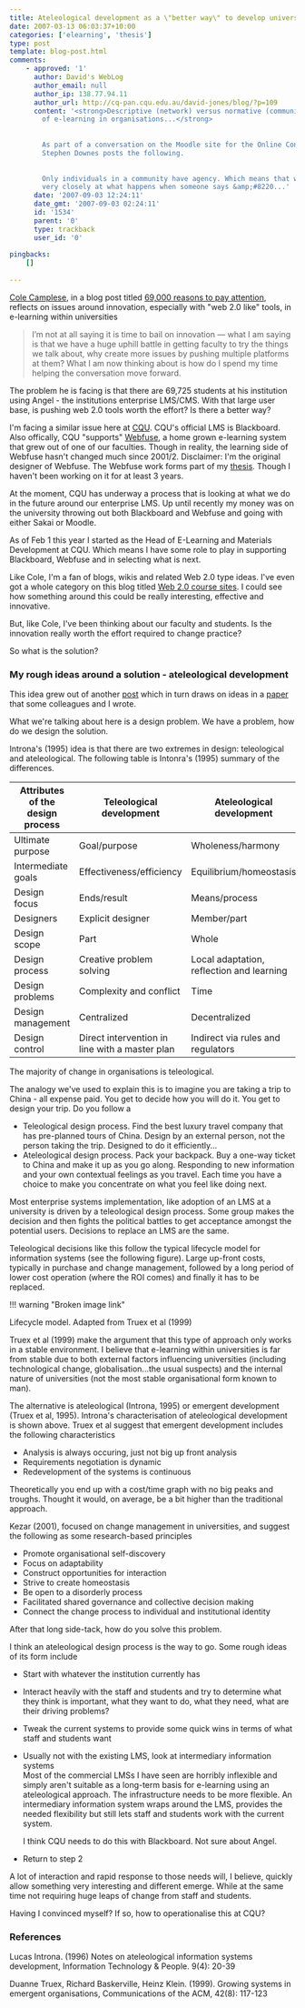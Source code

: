```yaml
---
title: Ateleological development as a \"better way\" to develop university e-learning systems
date: 2007-03-13 06:03:37+10:00
categories: ['elearning', 'thesis']
type: post
template: blog-post.html
comments:
    - approved: '1'
      author: David's WebLog
      author_email: null
      author_ip: 138.77.94.11
      author_url: http://cq-pan.cqu.edu.au/david-jones/blog/?p=109
      content: '<strong>Descriptive (network) versus normative (community) based development
        of e-learning in organisations...</strong>
    
    
        As part of a conversation on the Moodle site for the Online Connectivism Conference
        Stephen Downes posts the following.
    
    
        Only individuals in a community have agency. Which means that we need to look
        very closely at what happens when someone says &amp;#8220...'
      date: '2007-09-03 12:24:11'
      date_gmt: '2007-09-03 02:24:11'
      id: '1534'
      parent: '0'
      type: trackback
      user_id: '0'
    
pingbacks:
    []
    
---
```

[Cole Camplese](http://camplesegroup.com/blog/?page_id=68), in a blog post titled [69,000 reasons to pay attention](http://camplesegroup.com/blog/?p=623), reflects on issues around innovation, especially with "web 2.0 like" tools, in e-learning within universities

> I’m not at all saying it is time to bail on innovation — what I am saying is that we have a huge uphill battle in getting faculty to try the things we talk about, why create more issues by pushing multiple platforms at them? What I am now thinking about is how do I spend my time helping the conversation move forward.

The problem he is facing is that there are 69,725 students at his institution using Angel - the institutions enterprise LMS/CMS. With that large user base, is pushing web 2.0 tools worth the effort? Is there a better way?

I'm facing a similar issue here at [CQU](http://www.cqu.edu.au/). CQU's official LMS is Blackboard. Also offically, CQU "supports" [Webfuse](http://webfuse.cqu.edu.au/), a home grown e-learning system that grew out of one of our faculties. Though in reality, the learning side of Webfuse hasn't changed much since 2001/2. Disclaimer: I'm the original designer of Webfuse. The Webfuse work forms part of my [thesis](http://cq-pan.cqu.edu.au/david-jones/Projects/Masters/). Though I haven't been working on it for at least 3 years.

At the moment, CQU has underway a process that is looking at what we do in the future around our enterprise LMS. Up until recently my money was on the university throwing out both Blackboard and Webfuse and going with either Sakai or Moodle.

As of Feb 1 this year I started as the Head of E-Learning and Materials Development at CQU. Which means I have some role to play in supporting Blackboard, Webfuse and in selecting what is next.

Like Cole, I'm a fan of blogs, wikis and related Web 2.0 type ideas. I've even got a whole category on this blog titled [Web 2.0 course sites](http://cq-pan.cqu.edu.au/david-jones/blog/?cat=9). I could see how something around this could be really interesting, effective and innovative.

But, like Cole, I've been thinking about our faculty and students. Is the innovation really worth the effort required to change practice?

So what is the solution?

### My rough ideas around a solution - ateleological development

This idea grew out of another [post](http://cq-pan.cqu.edu.au/david-jones/blog/?p=99) which in turn draws on ideas in a [paper](http://cq-pan.cqu.edu.au/david-jones/Publications/Papers_and_Books/Brake/) that some colleagues and I wrote.

What we're talking about here is a design problem. We have a problem, how do we design the solution.

Introna's (1995) idea is that there are two extremes in design: teleological and ateleological. The following table is Intonra's (1995) summary of the differences.

| Attributes of the design process | Teleological development | Ateleological development |
| --- | --- | --- |
| Ultimate purpose | Goal/purpose | Wholeness/harmony |
| Intermediate goals | Effectiveness/efficiency | Equilibrium/homeostasis |
| Design focus | Ends/result | Means/process |
| Designers | Explicit designer | Member/part |
| Design scope | Part | Whole |
| Design process | Creative problem solving | Local adaptation, reflection and learning |
| Design problems | Complexity and conflict | Time |
| Design management | Centralized | Decentralized |
| Design control | Direct intervention in line with a master plan | Indirect via rules and regulators |

The majority of change in organisations is teleological.

The analogy we've used to explain this is to imagine you are taking a trip to China - all expense paid. You get to decide how you will do it. You get to design your trip. Do you follow a

- Teleological design process. Find the best luxury travel company that has pre-planned tours of China. Design by an external person, not the person taking the trip. Designed to do it efficiently...
- Ateleological design process. Pack your backpack. Buy a one-way ticket to China and make it up as you go along. Responding to new information and your own contextual feelings as you travel. Each time you have a choice to make you concentrate on what you feel like doing next.

Most enterprise systems implementation, like adoption of an LMS at a university is driven by a teleological design process. Some group makes the decision and then fights the political battles to get acceptance amongst the potential users. Decisions to replace an LMS are the same.

Teleological decisions like this follow the typical lifecycle model for information systems (see the following figure). Large up-front costs, typically in purchase and change management, followed by a long period of lower cost operation (where the ROI comes) and finally it has to be replaced.

!!! warning "Broken image link"

Lifecycle model. Adapted from Truex et al (1999)

Truex et al (1999) make the argument that this type of approach only works in a stable environment. I believe that e-learning within universities is far from stable due to both external factors influencing universities (including technological change, globalisation...the usual suspects) and the internal nature of universities (not the most stable organisational form known to man).

The alternative is ateleological (Introna, 1995) or emergent development (Truex et al, 1995). Introna's characterisation of ateleological development is shown above. Truex et al suggest that emergent development includes the following characteristics

- Analysis is always occuring, just not big up front analysis
- Requirements negotiation is dynamic
- Redevelopment of the systems is continuous

Theoretically you end up with a cost/time graph with no big peaks and troughs. Thought it would, on average, be a bit higher than the traditional approach.

Kezar (2001), focused on change management in universities, and suggest the following as some research-based principles

- Promote organisational self-discovery
- Focus on adaptability
- Construct opportunities for interaction
- Strive to create homeostasis
- Be open to a disorderly process
- Facilitated shared governance and collective decision making
- Connect the change process to individual and institutional identity

After that long side-tack, how do you solve this problem.

I think an ateleological design process is the way to go. Some rough ideas of its form include

- Start with whatever the institution currently has
- Interact heavily with the staff and students and try to determine what they think is important, what they want to do, what they need, what are their driving problems?
- Tweak the current systems to provide some quick wins in terms of what staff and students want
- Usually not with the existing LMS, look at intermediary information systems  
    Most of the commercial LMSs I have seen are horribly inflexible and simply aren't suitable as a long-term basis for e-learning using an ateleological approach. The infrastructure needs to be more flexible. An intermediary information system wraps around the LMS, provides the needed flexibility but still lets staff and students work with the current system.  
      
    I think CQU needs to do this with Blackboard. Not sure about Angel.
- Return to step 2

A lot of interaction and rapid response to those needs will, I believe, quickly allow something very interesting and different emerge. While at the same time not requiring huge leaps of change from staff and students.

Having I convinced myself? If so, how to operationalise this at CQU?

### References

Lucas Introna. (1996) Notes on ateleological information systems development, Information Technology & People. 9(4): 20-39

Duanne Truex, Richard Baskerville, Heinz Klein. (1999). Growing systems in emergent organisations, Communications of the ACM, 42(8): 117-123